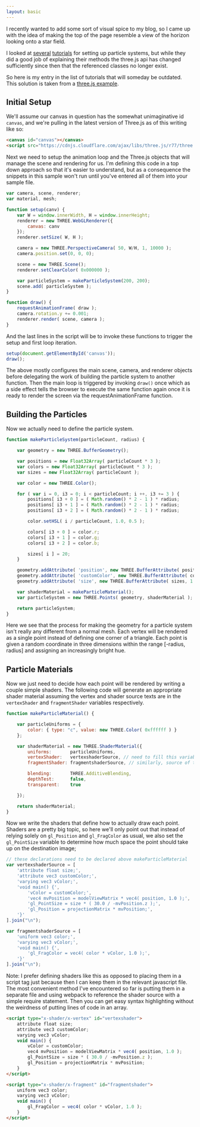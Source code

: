 ```yaml
---
layout: basic
---
```


I recently wanted to add some sort of visual spice to my blog, so I came up with the idea of
making the top of the page resemble a view of the horizon looking onto a star field.

I looked at [several][aerotwist-tut] [tutorials][creativejs-tut] for setting up particle systems,
but while they did a good job of explaining their methods the three.js api has changed
sufficiently since then that the referenced classes no longer exist.

So here is my entry in the list of tutorials that will someday be outdated. This solution is taken
from a [three.js example][threejs-example].

## Initial Setup

We'll assume our canvas in question has the somewhat unimaginative id `canvas`, and we're pulling
in the latest version of Three.js as of this writing like so:

```html
<canvas id="canvas"></canvas>
<script src="https://cdnjs.cloudflare.com/ajax/libs/three.js/r77/three.js"></script>
```

Next we need to setup the animation loop and the Three.js objects that will manage the scene
and rendering for us. I'm defining this code in a top down approach so that it's easier to
understand, but as a consequence the snippets in this sample won't run until you've entered
all of them into your sample file.

```js
var camera, scene, renderer;
var material, mesh;

function setup(canv) {
    var W = window.innerWidth, H = window.innerHeight;
    renderer = new THREE.WebGLRenderer({
        canvas: canv
    });
    renderer.setSize( W, H );

    camera = new THREE.PerspectiveCamera( 50, W/H, 1, 10000 );
    camera.position.set(0, 0, 0);

    scene = new THREE.Scene();
    renderer.setClearColor( 0x000000 );

    var particleSystem = makeParticleSystem(200, 200);
    scene.add( particleSystem );
}

function draw() {
    requestAnimationFrame( draw );
    camera.rotation.y += 0.001;
    renderer.render( scene, camera );
}
```

And the last lines in the script will be to invoke these functions to trigger the setup and first
loop iteration.

```js
setup(document.getElementById('canvas'));
draw();
```

The above mostly configures the main scene, camera, and renderer objects before delegating
the work of building the particle system to another function. Then the main loop is triggered
by invoking `draw()` once which as a side effect tells the browser to execute the same
function again once it is ready to render the screen via the requestAnimationFrame function.

## Building the Particles

Now we actually need to define the particle system.

```js
function makeParticleSystem(particleCount, radius) {

    var geometry = new THREE.BufferGeometry();

    var positions = new Float32Array( particleCount * 3 );
    var colors = new Float32Array( particleCount * 3 );
    var sizes = new Float32Array( particleCount );

    var color = new THREE.Color();

    for ( var i = 0, i3 = 0; i < particleCount; i ++, i3 += 3 ) {
        positions[ i3 + 0 ] = ( Math.random() * 2 - 1 ) * radius;
        positions[ i3 + 1 ] = ( Math.random() * 2 - 1 ) * radius;
        positions[ i3 + 2 ] = ( Math.random() * 2 - 1 ) * radius;

        color.setHSL( i / particleCount, 1.0, 0.5 );

        colors[ i3 + 0 ] = color.r;
        colors[ i3 + 1 ] = color.g;
        colors[ i3 + 2 ] = color.b;

        sizes[ i ] = 20;
    }

    geometry.addAttribute( 'position', new THREE.BufferAttribute( positions, 3 ) );
    geometry.addAttribute( 'customColor', new THREE.BufferAttribute( colors, 3 ) );
    geometry.addAttribute( 'size', new THREE.BufferAttribute( sizes, 1 ) );

    var shaderMaterial = makeParticleMaterial();
    var particleSystem = new THREE.Points( geometry, shaderMaterial );

    return particleSystem;
}
```

Here we see that the process for making the geometry for a particle system isn't really any
different from a normal mesh. Each vertex will be rendered as a single point instead of defining
one corner of a triangle. Each point is given a random coordinate in three dimensions within the
range [-radius, radius] and assigning an increasingly bright hue.

## Particle Materials

Now we just need to decide how each point will be rendered by writing a couple simple shaders. The
following code will generate an appropriate shader material assuming the vertex and shader source
texts are in the `vertexShader` and `fragmentShader` variables respectively.

```js
function makeParticleMaterial() {

    var particleUniforms = {
        color: { type: "c", value: new THREE.Color( 0xffffff ) }
    };

    var shaderMaterial = new THREE.ShaderMaterial({
        uniforms:       particleUniforms,
        vertexShader:   vertexshaderSource, // need to fill this variable with source of vertex-shader
        fragmentShader: fragmentshaderSource, // similarly, source of the fragment-shader

        blending:       THREE.AdditiveBlending,
        depthTest:      false,
        transparent:    true

    });

    return shaderMaterial;
}
```

Now we write the shaders that define how to actually draw each point. Shaders are a pretty big
topic, so here we'll only point out that instead of relying solely on `gl_Position` and
`gl_FragColor` as usual, we also set the `gl_PointSize` variable to determine how much space
the point should take up on the destination image;

```js
// these declarations need to be declared above makeParticleMaterial
var vertexshaderSource = [
    'attribute float size;',
    'attribute vec3 customColor;',
    'varying vec3 vColor;',
    'void main() {',
        'vColor = customColor;',
        'vec4 mvPosition = modelViewMatrix * vec4( position, 1.0 );',
        'gl_PointSize = size * ( 30.0 / -mvPosition.z );',
        'gl_Position = projectionMatrix * mvPosition;',
    '}'
].join("\n");

var fragmentshaderSource = [
    'uniform vec3 color;',
    'varying vec3 vColor;',
    'void main() {',
        'gl_FragColor = vec4( color * vColor, 1.0 );',
    '}'
].join("\n");
```

Note: I prefer defining shaders like this as opposed to placing them in a script tag just because
then I can keep them in the relevant javascript file. The most convenient method I've encountered
so far is putting them in a separate file and using webpack to reference the shader source
with a simple require statement. Then you can get easy syntax highlighting without the weirdness
of putting lines of code in an array.

```html
<script type="x-shader/x-vertex" id="vertexshader">
    attribute float size;
    attribute vec3 customColor;
    varying vec3 vColor;
    void main() {
        vColor = customColor;
        vec4 mvPosition = modelViewMatrix * vec4( position, 1.0 );
        gl_PointSize = size * ( 30.0 / -mvPosition.z );
        gl_Position = projectionMatrix * mvPosition;
    }
</script>

<script type="x-shader/x-fragment" id="fragmentshader">
    uniform vec3 color;
    varying vec3 vColor;
    void main() {
        gl_FragColor = vec4( color * vColor, 1.0 );
    }
</script>
```

[aerotwist-tut]: https://aerotwist.com/tutorials/creating-particles-with-three-js/ "Creating particles with Three.js"
[creativejs-tut]: http://creativejs.com/tutorials/three-js-part-1-make-a-star-field/index.html "Star Field Part 1"
[threejs-example]: http://threejs.org/examples/#webgl_buffergeometry_custom_attributes_particles "Three.js Particle System Example"
